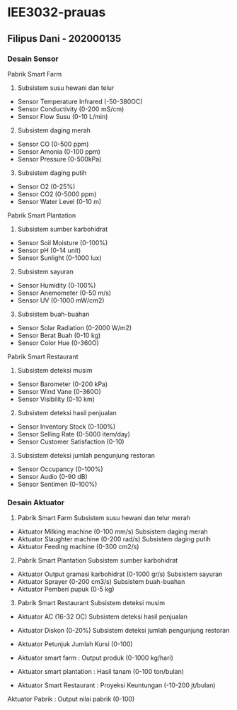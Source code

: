 # IEE3032-prauas
## Filipus Dani - 202000135

### Desain Sensor

Pabrik Smart Farm
1.	Subsistem susu hewani dan telur
  * Sensor Temperature Infrared (-50-380OC)
  * Sensor Conductivity (0-200 mS/cm)
  * Sensor Flow Susu (0-10 L/min)
2.	Subsistem daging merah
  * Sensor CO (0-500 ppm)
  * Sensor Amonia (0-100 ppm)
  * Sensor Pressure (0-500kPa)
3.	Subsistem daging putih
  * Sensor O2 (0-25%)
  * Sensor CO2 (0-5000 ppm)
  * Sensor Water Level (0-10 m)

Pabrik Smart Plantation
1.	Subsistem sumber karbohidrat
  * Sensor Soil Moisture (0-100%)
  * Sensor pH (0-14 unit)
  * Sensor Sunlight (0-1000 lux)
2.	Subsistem sayuran
  * Sensor Humidity (0-100%)
  * Sensor Anemometer (0-50 m/s)
  * Sensor UV (0-1000 mW/cm2)
3.	Subsistem buah-buahan
  * Sensor Solar Radiation (0-2000 W/m2)
  * Sensor Berat Buah (0-10 kg)
  * Sensor Color Hue (0-360O)

Pabrik Smart Restaurant
1.	Subsistem deteksi musim
  * Sensor Barometer (0-200 kPa)
  * Sensor Wind Vane (0-360O)
  * Sensor Visibility (0-10 km)
2.	Subsistem deteksi hasil penjualan
  * Sensor Inventory Stock (0-100%)
  * Sensor Selling Rate (0-5000 item/day)
  * Sensor Customer Satisfaction (0-10)
3.	Subsistem deteksi jumlah pengunjung restoran
  * Sensor Occupancy (0-100%)
  * Sensor Audio (0-90 dB)
  * Sensor Sentimen (0-100%)


### Desain Aktuator

1. Pabrik Smart Farm
Subsistem susu hewani dan telur merah
* Aktuator Milking machine (0-100 mm/s)
Subsistem daging merah
* Aktuator Slaughter machine (0-200 rad/s)
Subsistem daging putih
* Aktuator Feeding machine (0-300 cm2/s)

2. Pabrik Smart Plantation
Subsistem sumber karbohidrat
* Aktuator Output gramasi karbohidrat (0-1000 gr/s)
Subsistem sayuran
* Aktuator Sprayer (0-200 cm3/s)
Subsistem buah-buahan
* Aktuator Pemberi pupuk (0-5 kg)

3. Pabrik Smart Restaurant
Subsistem deteksi musim
* Aktuator AC (16-32 OC)
Subsistem deteksi hasil penjualan
* Aktuator Diskon (0-20%)
Subsistem deteksi jumlah pengunjung restoran
* Aktuator Petunjuk Jumlah Kursi (0-100)

* Aktuator smart farm		: Output produk (0-1000 kg/hari)
* Aktuator smart plantation	: Hasil tanam (0-100 ton/bulan)
* Aktuator Smart Restaurant	: Proyeksi Keuntungan (-10-200 jt/bulan)

Aktuator Pabrik		: Output nilai pabrik (0-100)
